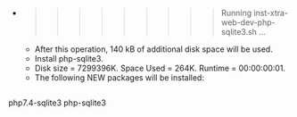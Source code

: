 * >>>>>>>>> Running inst-xtra-web-dev-php-sqlite3.sh ...
  * After this operation, 140 kB of additional disk space will be used.
  * Install php-sqlite3.
  * Disk size = 7299396K. Space Used = 264K. Runtime = 00:00:00:01.
  * The following NEW packages will be installed:
  ```bash
php7.4-sqlite3 php-sqlite3
  ```
